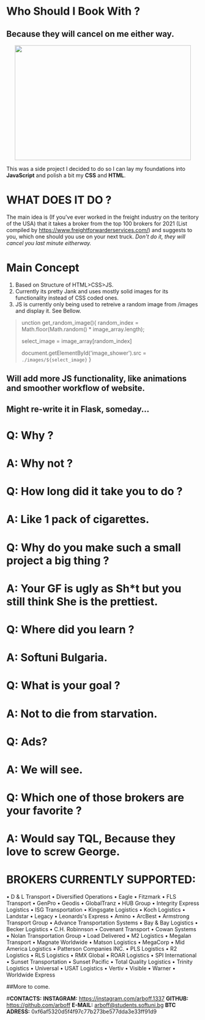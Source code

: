 # Who Should I Book With ?
## Because they will cancel on me either way.

<p align="center">
  <img width="460" height="300" src="https://i.ibb.co/T47HcHX/spapshot2.png">
</p>


This was a side project I decided to do so I can lay my foundations into **JavaScript** and polish a bit my **CSS** and **HTML**.

#  WHAT DOES IT DO ? 

The main idea is (If you've ever worked in the freight industry on the teritory of the USA) that it takes a broker from the top 100 brokers for 2021 (List compiled by https://www.freightforwarderservices.com/) and suggests to you, which one should you use on your next truck.
*Don't do it, they will cancel you last minute eitherway.*

# Main Concept

1. Based on Structure of HTML>CSS>JS.
2. Currently its pretty Jank and uses mostly solid images for its functionality instead of CSS coded ones.
3. JS is currently only being used to retreive a random image from /images and display it. See Bellow.

>unction get_random_image(){
>  random_index = Math.floor(Math.random() * image_array.length);
>
>  select_image = image_array[random_index]
>
> document.getElementById('image_shower').src = `./images/${select_image}`
>}

## Will add more JS functionality, like animations and smoother workflow of website.
## Might re-write it in Flask, someday...



# Q: Why ?
# A: Why not ?

# Q: How long did it take you to do ?
# A: Like 1 pack of cigarettes.

# Q: Why do you make such a small project a big thing ?
# A: Your GF is ugly as Sh*t but you still think She is the prettiest.

# Q: Where did you learn ?
# A: Softuni Bulgaria.

# Q: What is your goal ?
# A: Not to die from starvation.

# Q: Ads?
# A: We will see.

# Q: Which one of those brokers are your favorite ?
# A: Would say TQL, Because they love to screw George.

# BROKERS CURRENTLY SUPPORTED:
• D & L Transport
• Diversified Operations
• Eagle
• Fitzmark
• FLS Transport
• GenPro
• Geodis
• GlobalTranz
• HUB Group
• Integrity Express Logistics
• ISG Transportation
• Kingsgate Logistics
• Koch Logistics
• Landstar
• Legacy
• Leonards's Express
• Amino
• ArcBest
• Armstrong Transport Group
• Advance Transportation Systems
• Bay & Bay Logistics
• Becker Logistics
• C.H. Robinnson
• Covenant Transport
• Cowan Systems
• Nolan Transportation Group
• Load Delivered
• M2 Logistics
• Megalan Transport
• Magnate Worldwide
• Matson Logistics
• MegaCorp
• Mid America Logistics
• Patterson Companies INC.
• PLS Logistics
• R2 Logistics
• RLS Logistics
• RMX Global
• ROAR Logistics
• SPI International
• Sunset Transportation
• Sunset Pacific
• Total Quality Logistics
• Trinity Logistics
• Universal	
• USAT Logistics
• Vertiv
• Visible
• Warner
• Worldwide Express

##More to come.

#**CONTACTS:**
**INSTAGRAM:** https://instagram.com/arboff.1337
**GITHUB:** https://github.com/arboff
**E-MAIL:** arboff@students.softuni.bg
**BTC ADRESS:** 0xf6af5320d5f4f97c77b273be577dda3e33ff91d9







